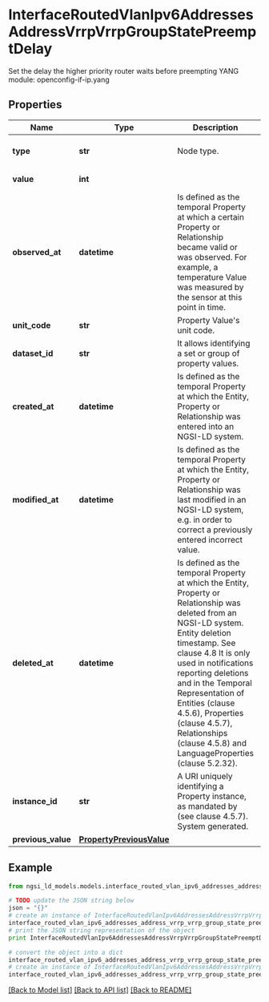 # InterfaceRoutedVlanIpv6AddressesAddressVrrpVrrpGroupStatePreemptDelay

Set the delay the higher priority router waits before preempting  YANG module: openconfig-if-ip.yang 

## Properties

Name | Type | Description | Notes
------------ | ------------- | ------------- | -------------
**type** | **str** | Node type.  | [optional] [default to 'Property']
**value** | **int** |  | [default to 0]
**observed_at** | **datetime** | Is defined as the temporal Property at which a certain Property or Relationship became valid or was observed. For example, a temperature Value was measured by the sensor at this point in time.  | [optional] 
**unit_code** | **str** | Property Value&#39;s unit code.  | [optional] 
**dataset_id** | **str** | It allows identifying a set or group of property values.  | [optional] 
**created_at** | **datetime** | Is defined as the temporal Property at which the Entity, Property or Relationship was entered into an NGSI-LD system.  | [optional] [readonly] 
**modified_at** | **datetime** | Is defined as the temporal Property at which the Entity, Property or Relationship was last modified in an NGSI-LD system, e.g. in order to correct a previously entered incorrect value.  | [optional] [readonly] 
**deleted_at** | **datetime** | Is defined as the temporal Property at which the Entity, Property or Relationship was deleted from an NGSI-LD system.  Entity deletion timestamp. See clause 4.8 It is only used in notifications reporting deletions and in the Temporal Representation of Entities (clause 4.5.6), Properties (clause 4.5.7), Relationships (clause 4.5.8) and LanguageProperties (clause 5.2.32).  | [optional] [readonly] 
**instance_id** | **str** | A URI uniquely identifying a Property instance, as mandated by (see clause 4.5.7). System generated.  | [optional] [readonly] 
**previous_value** | [**PropertyPreviousValue**](PropertyPreviousValue.md) |  | [optional] 

## Example

```python
from ngsi_ld_models.models.interface_routed_vlan_ipv6_addresses_address_vrrp_vrrp_group_state_preempt_delay import InterfaceRoutedVlanIpv6AddressesAddressVrrpVrrpGroupStatePreemptDelay

# TODO update the JSON string below
json = "{}"
# create an instance of InterfaceRoutedVlanIpv6AddressesAddressVrrpVrrpGroupStatePreemptDelay from a JSON string
interface_routed_vlan_ipv6_addresses_address_vrrp_vrrp_group_state_preempt_delay_instance = InterfaceRoutedVlanIpv6AddressesAddressVrrpVrrpGroupStatePreemptDelay.from_json(json)
# print the JSON string representation of the object
print InterfaceRoutedVlanIpv6AddressesAddressVrrpVrrpGroupStatePreemptDelay.to_json()

# convert the object into a dict
interface_routed_vlan_ipv6_addresses_address_vrrp_vrrp_group_state_preempt_delay_dict = interface_routed_vlan_ipv6_addresses_address_vrrp_vrrp_group_state_preempt_delay_instance.to_dict()
# create an instance of InterfaceRoutedVlanIpv6AddressesAddressVrrpVrrpGroupStatePreemptDelay from a dict
interface_routed_vlan_ipv6_addresses_address_vrrp_vrrp_group_state_preempt_delay_form_dict = interface_routed_vlan_ipv6_addresses_address_vrrp_vrrp_group_state_preempt_delay.from_dict(interface_routed_vlan_ipv6_addresses_address_vrrp_vrrp_group_state_preempt_delay_dict)
```
[[Back to Model list]](../README.md#documentation-for-models) [[Back to API list]](../README.md#documentation-for-api-endpoints) [[Back to README]](../README.md)



